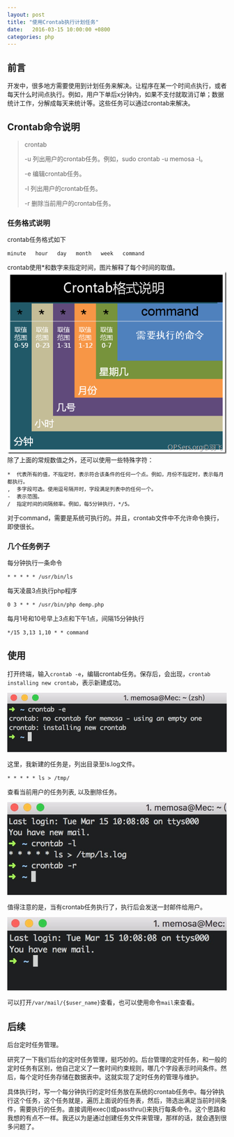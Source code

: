 ```yaml
---
layout: post
title: "使用Crontab执行计划任务"
date:   2016-03-15 10:00:00 +0800
categories: php
---
```

## 前言
开发中，很多地方需要使用到计划任务来解决。让程序在某一个时间点执行，或者每天什么时间点执行。例如，用户下单后x分钟内，如果不支付就取消订单；数据统计工作，分解成每天来统计等。这些任务可以通过crontab来解决。

## Crontab命令说明
> crontab
>
> -u 列出用户的crontab任务。例如，sudo crontab -u memosa -l。
>
> -e 编辑crontab任务。
>
> -l 列出用户的crontab任务。
>
> -r 删除当前用户的crontab任务。

### 任务格式说明
crontab任务格式如下
```plain text
minute   hour   day   month   week   command
```
crontab使用*和数字来指定时间，图片解释了每个时间的取值。
![crontab](/static/assert/imgs/crontab_1.png)
除了上面的常规数值之外，还可以使用一些特殊字符：
```plain text
*  代表所有的值，不指定时，表示符合该条件的任何一个点。例如，月份不指定时，表示每月都执行。
,  多字段可选。使用逗号隔开时，字段满足列表中的任何一个。
-  表示范围。
/  指定时间的间隔频率。例如，每5分钟执行，*/5。
```
对于command，需要是系统可执行的。并且，crontab文件中不允许命令换行，即使很长。

### 几个任务例子
每分钟执行一条命令
```shell
* * * * * /usr/bin/ls
```
每天凌晨3点执行php程序
```shell
0 3 * * * /usr/bin/php demp.php
```
每月1号和10号早上3点和下午1点，间隔15分钟执行
```shell
*/15 3,13 1,10 * * command
```

## 使用
打开终端，输入`crontab -e`，编辑crontab任务。保存后，会出现，`crontab installing new crontab`，表示新建成功。

![crontab_use](/static/assert/imgs/crontab_2.png)

这里，我新建的任务是，列出目录至ls.log文件。
```shell
* * * * * ls > /tmp/
```
查看当前用户的任务列表, 以及删除任务。

![crontab_l](/static/assert/imgs/crontab_4.png)

值得注意的是，当有crontab任务执行了，执行后会发送一封邮件给用户。

![crontab_mail](/static/assert/imgs/crontab_3.png)

可以打开`/var/mail/{$user_name}`查看，也可以使用命令`mail`来查看。

## 后续
后台定时任务管理。

研究了一下我们后台的定时任务管理，挺巧妙的。后台管理的定时任务，和一般的定时任务有区别，他自己定义了一套时间约束规则，哪几个字段表示时间条件。然后，每个定时任务存储在数据表中。这就实现了定时任务的管理与维护。

具体执行时，写一个每分钟执行的定时任务放在系统的crontab任务中。每分钟执行这个任务，这个任务就是，遍历上面说的任务表，然后，筛选出满足当前时间条件，需要执行的任务。直接调用exec()或passthru()来执行每条命令。这个思路和我想的有点不一样。我还以为是通过创建任务文件来管理，那样的话，就会遇到很多问题了。
